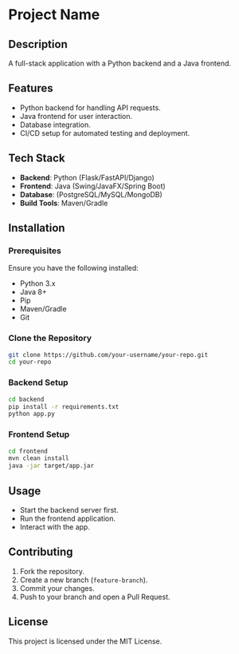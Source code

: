 # Project Name

## Description
A full-stack application with a Python backend and a Java frontend.

## Features
- Python backend for handling API requests.
- Java frontend for user interaction.
- Database integration.
- CI/CD setup for automated testing and deployment.

## Tech Stack
- **Backend**: Python (Flask/FastAPI/Django)
- **Frontend**: Java (Swing/JavaFX/Spring Boot)
- **Database**: (PostgreSQL/MySQL/MongoDB)
- **Build Tools**: Maven/Gradle

## Installation
### Prerequisites
Ensure you have the following installed:
- Python 3.x
- Java 8+
- Pip
- Maven/Gradle
- Git

### Clone the Repository
```sh
git clone https://github.com/your-username/your-repo.git
cd your-repo
```

### Backend Setup
```sh
cd backend
pip install -r requirements.txt
python app.py
```

### Frontend Setup
```sh
cd frontend
mvn clean install
java -jar target/app.jar
```

## Usage
- Start the backend server first.
- Run the frontend application.
- Interact with the app.

## Contributing
1. Fork the repository.
2. Create a new branch (`feature-branch`).
3. Commit your changes.
4. Push to your branch and open a Pull Request.

## License
This project is licensed under the MIT License.


